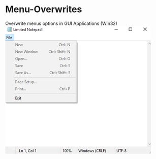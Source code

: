 # Menu-Overwrites
Overwrite menus options in GUI Applications (Win32)
![alt text](https://raw.githubusercontent.com/proxytype/Menu-Overwrites/main/97.png)
